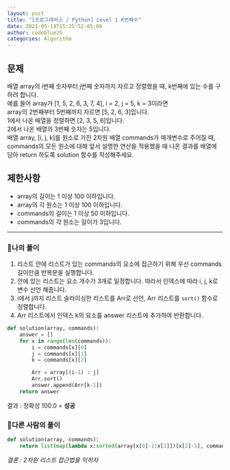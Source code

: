 ```yaml
---
layout: post
title: "[프로그래머스 / Python] Level 1 K번째수"
date: 2021-05-14T15:25:52-05:00
author: codeblue25
categories: Algorithm
---
```


<h2>문제</h2>

배열 array의 i번째 숫자부터 j번째 숫자까지 자르고 정렬했을 때, k번째에 있는 수를 구하려 합니다.<br/>
예를 들어 array가 [1, 5, 2, 6, 3, 7, 4], i = 2, j = 5, k = 3이라면<br/>
array의 2번째부터 5번째까지 자르면 [5, 2, 6, 3]입니다.<br/>
1에서 나온 배열을 정렬하면 [2, 3, 5, 6]입니다.<br/>
2에서 나온 배열의 3번째 숫자는 5입니다.<br/>
배열 array, [i, j, k]를 원소로 가진 2차원 배열 commands가 매개변수로 주어질 때, commands의 모든 원소에 대해 앞서 설명한 연산을 적용했을 때 나온 결과를 배열에 담아 return 하도록 solution 함수를 작성해주세요.

<h2>제한사항</h2>

- array의 길이는 1 이상 100 이하입니다.
- array의 각 원소는 1 이상 100 이하입니다.
- commands의 길이는 1 이상 50 이하입니다.
- commands의 각 원소는 길이가 3입니다.

---

<h3>🔹나의 풀이</h3>

1. 리스트 안에 리스트가 있는 commands의 요소에 접근하기 위해 우선 commands 길이만큼 반복문을 실행합니다.
2. 안에 있는 리스트는 요소 개수가 3개로 일정합니다. 따라서 인덱스에 따라 i, j, k로 변수 선언 해줍니다.
3. i에서 j까지 리스트 슬라이싱한 리스트를 Arr로 선언, Arr 리스트를 `sort()` 함수로 정렬합니다.
4. Arr 리스트에서 인덱스 k의 요소를 answer 리스트에 추가하여 반환합니다.

```python
def solution(array, commands):
    answer = []
    for x in range(len(commands)):
        i = commands[x][0]
        j = commands[x][1]
        k = commands[x][2]

        Arr = array[(i-1) : j]
        Arr.sort()
        answer.append(Arr[k-1])
    return answer
```

결과 : 정확성 100.0 = **성공**<br/>

<h3>🔸다른 사람의 풀이</h3>

```python
def solution(array, commands):
    return list(map(lambda x:sorted(array[x[0]-1:x[1]])[x[2]-1], commands))
```

_결론 : 2차원 리스트 접근법을 익히자_
